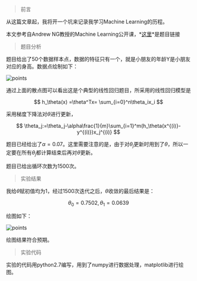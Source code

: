 > 前言

从这篇文章起，我将开一个坑来记录我学习Machine Learning的历程。

本文参考自Andrew NG教授的Machine Learning公开课，*[这里](http://openclassroom.stanford.edu/MainFolder/DocumentPage.php?course=MachineLearning&doc=exercises/ex2/ex2.html)*是题目链接

>题目分析

题目给出了50个数据样本点，数据的特征只有一个，就是小朋友的年龄Y是小朋友对应的身高。数据点绘制如下：

![points](http://image-kelegai.qiniudn.com/points.png)

通过上面的散点图可以看出这是个典型的线性回归题目，所采用的线性回归模型是

$$
h_\theta(x) =\theta^Tx= \sum_{i=0}^n\theta_ix_i
$$

采用梯度下降法对$\theta$进行更新，

$$
\theta_j:=\theta_j-\alpha\frac{1}{m}\sum_{i=1}^m(h_\theta(x^{(i)}-y^{(i)})x_j^{(i)}
$$

题目已经给出了$\alpha=0.07$。这里需要注意的是，由于对$\theta_j$更新时用到了$\theta$，所以一定要在所有$\theta_j$都计算结束后再对$\theta$更新。

题目已给出循环次数为1500次。

>实验结果

我给$\theta$赋初值均为1，经过1500次迭代之后，$\theta$收敛的最后结果是：

$$
\theta_0=0.7502, 
\theta_1=0.0639
$$

绘图如下：

![points](http://image-kelegai.qiniudn.com/bestFit.png)

绘图结果符合预期。

>实验代码

实验的代码用python2.7编写，用到了numpy进行数据处理，matplotlib进行绘图。
